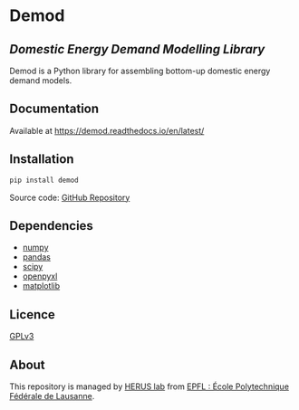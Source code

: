 # Demod

## _Domestic Energy Demand Modelling Library_

Demod is a Python library for assembling bottom-up domestic
energy demand models.

## Documentation

Available at https://demod.readthedocs.io/en/latest/

## Installation

```sh
pip install demod
```

Source code: [GitHub Repository](https://github.com/epfl-herus/demod)

## Dependencies
* [numpy](https://numpy.org/)
* [pandas](https://pandas.pydata.org/)
* [scipy](https://www.scipy.org/)
* [openpyxl](https://openpyxl.readthedocs.io/en/stable/)
* [matplotlib](https://matplotlib.org/)

## Licence

[GPLv3](https://www.gnu.org/licenses/gpl-3.0.html)

## About

This repository is managed by
[HERUS lab](https://www.epfl.ch/labs/herus/) from
[EPFL : École Polytechnique Fédérale de Lausanne](https://www.epfl.ch/en/).
